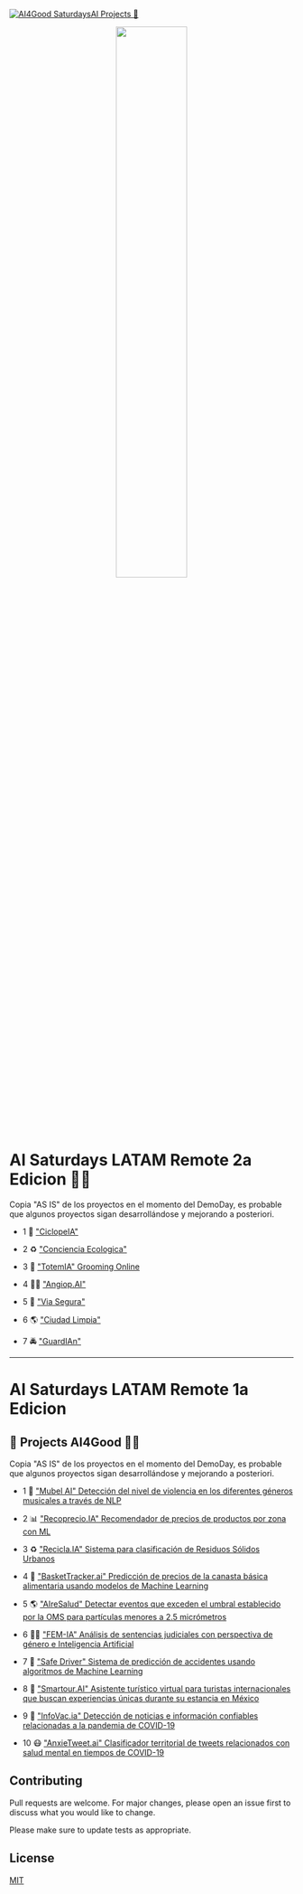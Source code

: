 [![AI4Good SaturdaysAI Projects 🚀 ](https://img.shields.io/badge/AI4Good%20Project-SaturdaysAI-orange)](https://saturdays.ai/blog-2/)
<p align="center"><img width="50%" src="https://saturdaysai.github.io/saturdaysai/images/logo.png" /></p>


# AI Saturdays LATAM Remote 2a Edicion 👩‍💻

Copia "AS IS" de los proyectos en el momento del DemoDay, es probable que algunos proyectos sigan desarrollándose y mejorando a posteriori.

* 1 🚶 ["CiclopeIA" ](https://github.com/SaturdaysAI/Projects/tree/master/LATAM_remote/Ciclopeia)

* 2 ♻️ ["Conciencia Ecologica" ](https://github.com/SaturdaysAI/Projects/tree/master/LATAM_remote/ConcienciaEcologica)

* 3 💌 ["TotemIA" Grooming Online ](https://github.com/SaturdaysAI/Projects/tree/master/LATAM_remote/TotemIA)

* 4 👩‍⚕️ ["Angiop.AI" ](https://github.com/SaturdaysAI/Projects/tree/master/LATAM_remote/angiop.ai) 

* 5 🤖 ["Via Segura" ](https://github.com/SaturdaysAI/Projects/tree/master/LATAM_remote/viasegura) 

* 6 🌎 ["Ciudad Limpia" ](https://github.com/SaturdaysAI/Projects/tree/master/LATAM_remote/ciudadlimpia) 

* 7 🚔 ["GuardIAn" ](https://github.com/SaturdaysAI/Projects/tree/master/LATAM_remote/GuardIAn) 


---------------------------------------------


# AI Saturdays LATAM Remote 1a Edicion

## 🚀 Projects AI4Good 👩‍💻
Copia "AS IS" de los proyectos en el momento del DemoDay, es probable que algunos proyectos sigan desarrollándose y mejorando a posteriori.

* 1 🎼 ["Mubel AI" Detección del nivel de violencia en los diferentes géneros musicales a través de NLP](https://github.com/SaturdaysAI/Projects/tree/master/LATAM_remote/NLP_Violencia-en-musica--master)

* 2 📊 ["Recoprecio.IA" Recomendador de precios de productos por zona con ML](https://github.com/SaturdaysAI/Projects/tree/master/LATAM_remote/RecoprecioEquipoCoral_SaturdaysAI_Latam2020)

* 3 ♻️ ["Recicla.IA" Sistema para clasificación de Residuos Sólidos Urbanos](https://github.com/SaturdaysAI/Projects/tree/master/LATAM_remote/Project_recicla_ai-main)

* 4 👛 ["BasketTracker.ai" Predicción de precios de la canasta básica alimentaria usando modelos de Machine Learning](https://github.com/SaturdaysAI/Projects/tree/master/LATAM_remote/equipo_dorado) 

* 5 🌎 ["AIreSalud" Detectar eventos que exceden el umbral establecido por la OMS para partículas menores a 2.5 micrómetros](https://github.com/SaturdaysAI/Projects/tree/master/LATAM_remote/SaturdaysAI-LATAM_AIreySalud_2020-main)

* 6 👩‍⚖️ ["FEM-IA" Análisis de sentencias judiciales con perspectiva de género e Inteligencia Artificial](https://github.com/SaturdaysAI/Projects/tree/master/LATAM_remote/FEM_IA-master) 

* 7 🚗 ["Safe Driver" Sistema de predicción de accidentes usando algoritmos de Machine Learning](https://github.com/SaturdaysAI/Projects/tree/master/LATAM_remote/equipo_rosa_saturdaysai_latam_2020-master)

* 8 🌆 ["Smartour.AI" Asistente turístico virtual para turistas internacionales que buscan experiencias únicas durante su estancia en México](https://github.com/SaturdaysAI/Projects/tree/master/LATAM_remote/asistente_turistico-master)

* 9 📰 ["InfoVac.ia" Detección de noticias e información confiables relacionadas a la pandemia de COVID-19](https://github.com/SaturdaysAI/Projects/tree/master/LATAM_remote/InfoVac-main)

* 10 😷 ["AnxieTweet.ai" Clasificador territorial de tweets relacionados con salud mental en tiempos de COVID-19](https://github.com/SaturdaysAI/Projects/tree/master/LATAM_remote/DataExtraction-master) 


## Contributing
Pull requests are welcome. For major changes, please open an issue first to discuss what you would like to change.

Please make sure to update tests as appropriate.

## License
[MIT](https://choosealicense.com/licenses/mit/)

